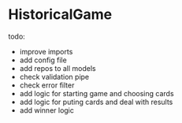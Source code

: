 # HistoricalGame

todo:
- improve imports
- add config file
- add repos to all models
- check validation pipe
- check error filter
- add logic for starting game and choosing cards
- add logic for puting cards and deal with results
- add winner logic

